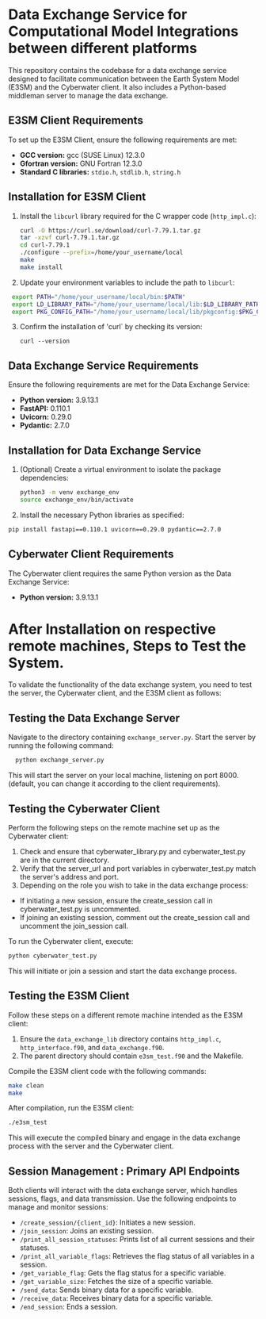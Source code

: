 # Data Exchange Service for Computational Model Integrations between different platforms

This repository contains the codebase for a data exchange service designed to facilitate communication between the Earth System Model (E3SM) and the Cyberwater client. It also includes a Python-based middleman server to manage the data exchange.

## E3SM Client Requirements

To set up the E3SM Client, ensure the following requirements are met:

- **GCC version:** gcc (SUSE Linux) 12.3.0
- **Gfortran version:** GNU Fortran 12.3.0
- **Standard C libraries:** `stdio.h`, `stdlib.h`, `string.h`

## Installation for E3SM Client

1. Install the `libcurl` library required for the C wrapper code (`http_impl.c`):
   ```bash
   curl -O https://curl.se/download/curl-7.79.1.tar.gz
   tar -xzvf curl-7.79.1.tar.gz
   cd curl-7.79.1
   ./configure --prefix=/home/your_username/local
   make
   make install
   ```
2. Update your environment variables to include the path to `libcurl`:
 ```bash
  export PATH="/home/your_username/local/bin:$PATH"
  export LD_LIBRARY_PATH="/home/your_username/local/lib:$LD_LIBRARY_PATH"
  export PKG_CONFIG_PATH="/home/your_username/local/lib/pkgconfig:$PKG_CONFIG_PATH"
  ```
3. Confirm the installation of 'curl` by checking its version:
   ```
   curl --version
   ```
## Data Exchange Service Requirements

Ensure the following requirements are met for the Data Exchange Service:

- **Python version:** 3.9.13.1
- **FastAPI:** 0.110.1
- **Uvicorn:** 0.29.0
- **Pydantic:** 2.7.0

## Installation for Data Exchange Service

1. (Optional) Create a virtual environment to isolate the package dependencies:
   ```bash
   python3 -m venv exchange_env
   source exchange_env/bin/activate
   ```
2. Install the necessary Python libraries as specified:
  ```bash
  pip install fastapi==0.110.1 uvicorn==0.29.0 pydantic==2.7.0
  ```
## Cyberwater Client Requirements

The Cyberwater client requires the same Python version as the Data Exchange Service:

- **Python version:** 3.9.13.1

# After Installation on respective remote machines, Steps to Test the System.

To validate the functionality of the data exchange system, you need to test the server, the Cyberwater client, and the E3SM client as follows:

## Testing the Data Exchange Server

Navigate to the directory containing `exchange_server.py`. Start the server by running the following command:

```bash
  python exchange_server.py
```
This will start the server on your local machine, listening on port 8000. (default, you can change it according to the client requirements).

## Testing the Cyberwater Client
Perform the following steps on the remote machine set up as the Cyberwater client:
1. Check and ensure that cyberwater_library.py and cyberwater_test.py are in the current directory.
2. Verify that the server_url and port variables in cyberwater_test.py match the server's address and port.
3. Depending on the role you wish to take in the data exchange process:
- If initiating a new session, ensure the create_session call in cyberwater_test.py is uncommented.
- If joining an existing session, comment out the create_session call and uncomment the join_session call.

To run the Cyberwater client, execute:
```bash
python cyberwater_test.py
```

This will initiate or join a session and start the data exchange process.

## Testing the E3SM Client
Follow these steps on a different remote machine intended as the E3SM client:

1. Ensure the `data_exchange_lib` directory contains `http_impl.c`, `http_interface.f90`, and `data_exchange.f90`.
2. The parent directory should contain `e3sm_test.f90` and the Makefile.

Compile the E3SM client code with the following commands:
```bash
make clean
make
```
After compilation, run the E3SM client:
```bash
./e3sm_test
```
This will execute the compiled binary and engage in the data exchange process with the server and the Cyberwater client.

## Session Management : Primary API Endpoints
Both clients will interact with the data exchange server, which handles sessions, flags, and data transmission. Use the following endpoints to manage and monitor sessions:

- `/create_session/{client_id}`: Initiates a new session.
- `/join_session`: Joins an existing session.
- `/print_all_session_statuses`: Prints list of all current sessions and their statuses.
- `/print_all_variable_flags`: Retrieves the flag status of all variables in a session.
- `/get_variable_flag`: Gets the flag status for a specific variable.
- `/get_variable_size`: Fetches the size of a specific variable.
- `/send_data`: Sends binary data for a specific variable.
- `/receive_data`: Receives binary data for a specific variable.
- `/end_session`: Ends a session.


